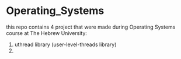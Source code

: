 # Operating_Systems

this repo contains 4 project that were made during Operating Systems course at The Hebrew University:
1) uthread library (user-level-threads library)
2) 

